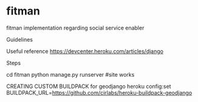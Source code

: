 fitman
======

fitman implementation regarding social service enabler



Guidelines

Useful reference https://devcenter.heroku.com/articles/django

Steps

cd fitman
python manage.py runserver #site works


CREATING CUSTOM BUILDPACK for geodjango
heroku config:set BUILDPACK_URL=https://github.com/cirlabs/heroku-buildpack-geodjango